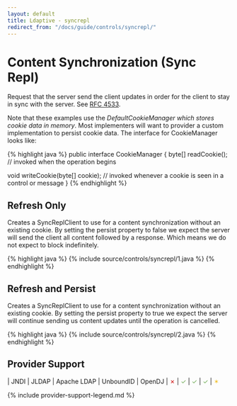 ```yaml
---
layout: default
title: Ldaptive - syncrepl
redirect_from: "/docs/guide/controls/syncrepl/"
---
```


# Content Synchronization (Sync Repl)

Request that the server send the client updates in order for the client to stay in sync with the server. See [RFC 4533](http://www.ietf.org/rfc/rfc4533.txt).

Note that these examples use the _DefaultCookieManager which stores cookie data in memory_. Most implementers will want to provider a custom implementation to persist cookie data. The interface for CookieManager looks like:

{% highlight java %}
public interface CookieManager
{
  byte[] readCookie(); // invoked when the operation begins

  void writeCookie(byte[] cookie); // invoked whenever a cookie is seen in a control or message
}
{% endhighlight %}

## Refresh Only

Creates a SyncReplClient to use for a content synchronization without an existing cookie. By setting the persist property to false we expect the server will send the client all content followed by a response. Which means we do not expect to block indefinitely.

{% highlight java %}
{% include source/controls/syncrepl/1.java %}
{% endhighlight %}

## Refresh and Persist

Creates a SyncReplClient to use for a content synchronization without an existing cookie. By setting the persist property to true we expect the server will continue sending us content updates until the operation is cancelled.

{% highlight java %}
{% include source/controls/syncrepl/2.java %}
{% endhighlight %}

## Provider Support

| JNDI | JLDAP | Apache LDAP | UnboundID | OpenDJ
| <font color="#cc0000">✗</font> | <font color="#6aa84f">✓</font> | <font color="#6aa84f">✓</font> | <font color="#6aa84f">✓</font> | <font color="#f1c232">✶</font>

{% include provider-support-legend.md %}

